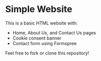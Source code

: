 # Simple Website

This is a basic HTML website with:

- Home, About Us, and Contact Us pages
- Cookie consent banner
- Contact form using Formspree

Feel free to fork or clone this repository!
